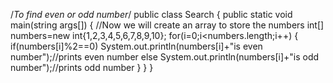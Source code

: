 /*To find even or odd number*/
public class Search
{
public static void main(string args[])
{
//Now we will create an array to store the numbers
int[] numbers=new int{1,2,3,4,5,6,7,8,9,10};
for(i=0;i<numbers.length;i++)
{
if(numbers[i]%2==0)
 System.out.println(numbers[i]+"is even number");//prints even number
else
 System.out.println(numbers[i]+"is odd number");//prints odd number
}
}
}

 


